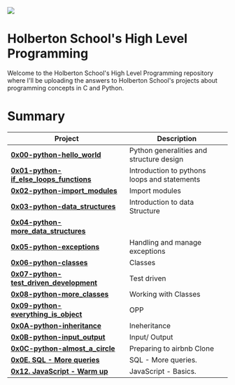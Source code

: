 ![](https://www.holbertonschool.com/holberton-logo.png)

# Holberton School's High Level Programming #

Welcome to the Holberton School's High Level Programming repository where I'll be uploading the answers to Holberton School's projects about programming concepts in C and Python. 

# Summary #

| **Project**                                                                             | **Description**                                                     |
| --------------------------------------------------------------------------------------- | ------------------------------------------------------------------- |
| **[0x00-python-hello_world](./0x00-python-hello_world)**                                | Python generalities and structure design                            |
| **[0x01-python-if_else_loops_functions](./0x01-python-if_else_loops_functions)**        | Introduction to pythons loops and statements                        |
| **[0x02-python-import_modules](./00x02-python-import_modules)**                         | Import modules                        |
| **[0x03-python-data_structures](./0x03-python-data_structures)**                        | Introduction to data Structure                        |
| **[0x04-python-more_data_structures](./0x04-python-more_data_structures)**              |                         |
| **[0x05-python-exceptions](./0x05-python-exceptions)**                                  | Handling and manage exceptions                        |
| **[0x06-python-classes](./0x06-python-classes)**                                        | Classes                         |
| **[0x07-python-test_driven_development](./0x07-python-test_driven_development)**        | Test driven                        |
| **[0x08-python-more_classes](./0x08-python-more_classes)**                              | Working with Classes                         |
| **[0x09-python-everything_is_object](./0x09-python-everything_is_object)**              | OPP                        |
| **[0x0A-python-inheritance](./0x0A-python-inheritance)**                                | Ineheritance                        |
| **[0x0B-python-input_output](./0x0B-python-input_output)**                              | Input/ Output                        |
| **[0x0C-python-almost_a_circle](./0x0C-python-almost_a_circle)**                        | Preparing to airbnb Clone  |
| **[0x0E. SQL - More queries](./0x0E-SQL_more_queries)**                                 | SQL - More queries.                           |
| **[0x12. JavaScript - Warm up](./0x12-javascript-warm_up)**                             | JavaScript - Basics.                          |
